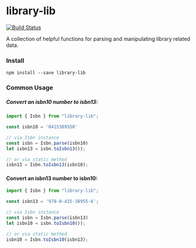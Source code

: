 # library-lib

[![Build Status](https://travis-ci.org/e-e-e/library-lib.svg?branch=master)](https://travis-ci.org/e-e-e/library-lib)

A collection of helpful functions for parsing and manipulating library related data.

### Install

```
npm install --save library-lib
```

### Common Usage

##### Convert an isbn10 number to isbn13:

```ts
import { Isbn } from "library-lib";

const isbn10 = '0415389550'

// via Isbn instance
const isbn = Isbn.parse(isbn10)
let isbn13 = isbn.toIsbn13());

// or via static method
isbn13 = Isbn.toIsbn13(isbn10);

```

#### Convert an isbn13 number to isbn10:

```ts
import { Isbn } from "library-lib";

const isbn13 = '978-0-415-38955-6';

// via Isbn instance
const isbn = Isbn.parse(isbn13)
let isbn10 = isbn.toIsbn10());

// or via static method
isbn10 = Isbn.toIsbn10(isbn13);
```
